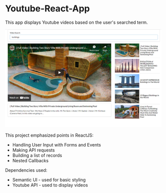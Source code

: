 # Youtube-React-App

This app displays Youtube videos based on the user's searched term.

![youtube-react-app](/youtube-react-app.png)

This project emphasized points in ReactJS:
* Handling User Input with Forms and Events
* Making API requests
* Building a list of records
* Nested Callbacks

Dependencies used:
* Semantic UI - used for basic styling
* Youtube API - used to display videos 